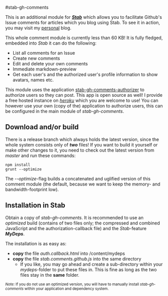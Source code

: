 #stab-gh-comments

This is an additional module for [***Stab***](https://github.com/MrShoenel/stab) which allows you to facilitate Github's Issue comments for articles which you blog using Stab. To see it in action, you may visit my [personal](https://mrshoenel.github.io/) blog.

This whole comment module is currently less than 60 KB! It is fully fledged, embedded into *Stab* it can do the following:

* List all comments for an Issue
* Create new comments
* Edit and delete your own comments
* Immediate markdown-preview
* Get each user's and the authorized user's profile information to show avatars, names etc.

This module uses the application [stab-gh-comments-authorizer](https://github.com/MrShoenel/stab-gh-comments-authorizer) to authorize users so they can post. This app is open source as well! I provide a free hosted instance on [*heroku*](https://stab-gh-comments-authorizer.herokuapp.com/) which you are welcome to use! You can however use your own (copy of the) application to authorize users, this can be configured in the main module of *stab-gh-comments*.

## Download and/or build

There is a release branch which always holds the latest version, since the whole system consists only of ***two*** files! If you want to build it yourself or make other changes to it, you need to check out the latest version from *master* and run these commands:

	npm install
	grunt --optimize

The *--optimize*-flag builds a concatenated and uglified version of this comment module (the default, because we want to keep the memory- and bandwidth-footprint low).

## Installation in Stab
Obtain a copy of *stab-gh-comments*. It is recommended to use an *optimized* build (contains of two files only; the compressed and combined JavaScript and the authorization-callback file) and the *Stab*-feature ***MyDeps***.

The installation is as easy as:

* **copy** the file *auth.callback.html* into /content/mydeps
* **copy** the file *stab.comments.github.js* into the same directory
	* If you like, you may go ahead and create a sub-directory within your *mydeps*-folder to put these files in. This is fine as long as the two files stay in the **same** folder.

<small>*Note:* If you do not use an optimized version, you will have to manually install *stab-gh-comments* within your application and dependency system.</small>
